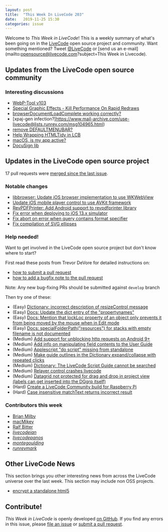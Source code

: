 ```yaml
---
layout: post
title:  "This Week In LiveCode 203"
date:   2019-11-25 15:30
categories: issue
---
```


Welcome to *This Week in LiveCode*!  This is a weekly summary of what's been
going on in the [LiveCode](https://livecode.com/) open source project and
community.  Want something mentioned?  Tweet
[@LiveCode](https://twitter.com/LiveCode) or
[send us an e-mail](mailto:opensource@livecode.com?subject=This Week in Livecode).

## Updates from the LiveCode open source community

<!---
### News & blog posts

- [October only: Get a Hacktoberfest t-shirt by contributing to LiveCode](https://hacktoberfest.digitalocean.com): Submit 4 pull requests and get a free Hacktoberfest T-shirt!
--->

### Interesting discussions

- [WebP-Tool v103](https://www.mail-archive.com/use-livecode@lists.runrev.com/msg104922.html)
- [Special Graphic Effects - Kill Performance On Rapid Redraws](https://www.mail-archive.com/use-livecode@lists.runrev.com/msg104935.html)
- [browserDocumentLoadComplete working correctly?](https://www.mail-archive.com/use-livecode@lists.runrev.com/msg104957.html)
- [xpaj-gen infection?]https://www.mail-archive.com/use-livecode@lists.runrev.com/msg104965.html)
- [remove DEFAULTMENUBAR?](https://www.mail-archive.com/use-livecode@lists.runrev.com/msg104970.html)
- [Help Wrapping HTMLTidy in LCB](https://www.mail-archive.com/use-livecode@lists.runrev.com/msg104973.html)
- [macOS, is my app active?](https://www.mail-archive.com/use-livecode@lists.runrev.com/msg104981.html)
- [DocuSign lib](https://www.mail-archive.com/use-livecode@lists.runrev.com/msg105008.html)


## Updates in the LiveCode open source project

17 pull requests were [merged since the last issue](https://github.com/search?q=org%3Alivecode+is%3Apublic+is%3Apr+is%3Amerged+merged%3A2019-11-18..2019-11-24&type=Issues).



<!---
### New LiveCode releases

- [LiveCode 9.5.1 RC-1](https://www.mail-archive.com/use-livecode@lists.runrev.com/msg104698.html)
--->

### Notable changes

- [libbrowser: Update iOS browser implementation to use WKWebView](https://github.com/livecode/livecode/pull/7222)
- [Update iOS mobile player control to use AVKit framework](https://github.com/livecode/livecode/pull/7218)
- [RevPDFPrinter: Add Android support to revpdfprinter library](https://github.com/livecode/livecode/pull/7201)
- [Fix error when deploying to iOS 13.x simulator](https://github.com/livecode/livecode/pull/7183)
- [Fix abort on error when query contains format specifier](https://github.com/livecode/livecode-thirdparty/pull/138)
- [Fix compilation of SVG ellipses](https://github.com/livecode/livecode/pull/7225)

<!---
### Bug of the week

- [Bug 22447 - mouseDoubleUp sent to wrong control when popup menu is displayed and controls are grouped](https://quality.livecode.com/show_bug.cgi?id=22447)

The reporter provided a detailed description and a helpful sample stack that allowed us to test and confirm the problem quickly. Moreover, he suggested a solution fixes the problem :)
--->

### Help needed!

Want to get involved in the LiveCode open source project but don't know where
to start?  

First read these posts from Trevor DeVore for detailed instructions on:

- [how to submit a pull request](https://www.mail-archive.com/use-livecode@lists.runrev.com/msg98530.html)
- [how to add a bugfix note to the pull request](https://www.mail-archive.com/use-livecode@lists.runrev.com/msg98611.html)

Note: Any new bug-fixing PRs should be submitted against `develop` branch

Then try one of these:

- (Easy) [Dictionary: incorrect description of resizeControl message](https://quality.livecode.com/show_bug.cgi?id=17118)
- (Easy) [Docs: Update the dict entry of the "propertynames"](https://quality.livecode.com/show_bug.cgi?id=7375)
- (Easy) [Docs: Mention that lockLoc property of an object only prevents it from being moved by the mouse when in Edit mode](https://quality.livecode.com/show_bug.cgi?id=19848)
- (Easy) [Docs: specialFolderPath("resources") for stacks with empty filename is not documented](https://quality.livecode.com/show_bug.cgi?id=21183)
- (Medium) [Add support for unblocking http requests on Android 9+](http://quality.livecode.com/show_bug.cgi?id=22400)
- (Medium) [Add info on manipulating field contents to the User Guide](http://quality.livecode.com/show_bug.cgi?id=18990)
- (Medium) [Applescript "do script" missing from standalone](http://quality.livecode.com/show_bug.cgi?id=20993)
- (Medium) [Make guide outlines in the Dictionary expand/collapse with repeated clicks](http://quality.livecode.com/show_bug.cgi?id=18184)
- (Medium) [Dictionary: The LiveCode Script Guide cannot be searched](http://quality.livecode.com/show_bug.cgi?id=15957)
- (Medium) [Relayer control crashes livecode](https://quality.livecode.com/show_bug.cgi?id=21460)
- (Medium) [Datagrid not protected for drag and drop in project view (labels can get inserted into the DGgrp itself)](https://quality.livecode.com/show_bug.cgi?id=21750)
- (Hard) [Create a LiveCode Community build for Raspberry Pi](http://forums.livecode.com/viewtopic.php?f=76&t=27912)
- (Hard) [Case insensitive matchText returns incorrect result](https://quality.livecode.com/show_bug.cgi?id=15312)


### Contributors this week

- [Brian Milby](https://github.com/bwmilby)
- [macMikey](https://github.com/macMikey)
- [Ralf Bitter](https://github.com/revig)
- *[livecodeian](https://github.com/livecodeian)*  
- *[livecodepanos](https://github.com/livecodepanos)*  
- *[montegoulding](https://github.com/montegoulding)*  
- *[runrevmark](https://github.com/runrevmark)* 



## Other LiveCode News

This section brings you other interesting news from across the LiveCode universe over the last week. This section may include non OSS projects.

- [encrypt a standalone html5](https://www.mail-archive.com/use-livecode@lists.runrev.com/msg104934.html)

<!---
## Upcoming events

* [SoCal LiveCode Group Meeting: November 7, Pasadena](http://forums.livecode.com/viewtopic.php?f=50&t=33187)
--->

## Contribute!

*This Week in LiveCode* is openly developed
[on GitHub](https://github.com/livecode/this-week-in-livecode).
If you find any errors in this issue, please
[file an issue](https://github.com/livecode/this-week-in-livecode/issues) or
[submit a pull request](https://github.com/livecode/this-week-in-livecode/pulls).
